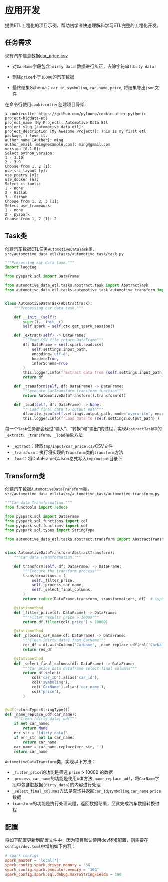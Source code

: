 # 应用开发

提供ETL工程化的项目示例，帮助初学者快速理解和学习ETL完整的工程化开发。

## 任务需求

现有汽车信息数据[car_price.csv](../../assets/data/car_price.csv)

- 对`CarName`字段包含`[dirty data]`数据进行纠正，去除字符串`[dirty data]`

- 删除`price`小于`10000`的汽车数据

- 最终结果Schema：`car_id`, `symboling`, `car_name`, `price`, 将结果导出`json`文件

在命令行使用`cookiecutter`创建项目骨架:

```text
❯ cookiecutter https://github.com/pyloong/cookiecutter-pythonic-project-bigdata-etl
project_name [My Project]: Automotive Data Etl
project_slug [automotive_data_etl]:
project_description [My Awesome Project!]: This is my first etl package, i love it.
author_name [Author]: ming
author_email [ming@example.com]: ming@gmail.com
version [0.1.0]:
Select python_version:
1 - 3.10
2 - 3.9
Choose from 1, 2 [1]:
use_src_layout [y]:
use_poetry [y]:
use_docker [n]:
Select ci_tools:
1 - none
2 - Gitlab
3 - Github
Choose from 1, 2, 3 [1]:
Select use_framework:
1 - none
2 - pyspark
Choose from 1, 2 [1]: 2
```

## Task类

创建汽车数据ETL任务`AutomotiveDataTask`类，`src/automotive_data_etl/tasks/automotive_task/task.py`

```py title="task.py"
"""Processing car data task."""
import logging

from pyspark.sql import DataFrame

from automotive_data_etl.tasks.abstract.task import AbstractTask
from automotive_data_etl.tasks.automotive_task.automotive_transform import AutomotiveDataTransform


class AutomotiveDataTask(AbstractTask):
    """Processing car data task."""

    def __init__(self):
        super().__init__()
        self.spark = self.ctx.get_spark_session()

    def _extract(self) -> DataFrame:
        """Read CSV file return DataFrame"""
        df: DataFrame = self.spark.read.csv(
            self.settings.input_path,
            encoding='utf-8',
            header=True,
            inferSchema=True
        )
        this.logger.info(f'Extract data from {self.settings.input_path}')
        return df

    def _transform(self, df: DataFrame) -> DataFrame:
        """execute CarTransform transform function"""
        return AutomotiveDataTransform().transform(df)

    def _load(self, df: DataFrame) -> None:
        """Load final data to output path"""
        df.write.json(self.settings.output_path, mode='overwrite', encoding='utf-8')
        this.logger.info(f'Load data to {self.settings.output_path}')

```

每一个`Task`任务都会经过“输入”、“转换”和“输出”的过程，实现`AbstractTask`中的`_extract`、`_transform`、`_load`抽象方法

- `_extract`：读取`tmp/input/car_price.csv`CSV文件
- `_transform`：执行将实现的`Transform`类的`transform`方法
- `_load`：将DataFrame以Json格式写入`tmp/output`目录下

## Transform类

创建汽车数据`AutomotiveDataTransform`类，`src/automotive_data_etl/tasks/automotive_task/automotive_transform.py`

```py title="automotive_transform.py"
"""Car data Transformation."""
from functools import reduce

from pyspark.sql import DataFrame
from pyspark.sql.functions import col
from pyspark.sql.functions import udf
from pyspark.sql.types import StringType

from automotive_data_etl.tasks.abstract.transform import AbstractTransform


class AutomotiveDataTransform(AbstractTransform):
    """Car data Transformation."""

    def transform(self, df: DataFrame) -> DataFrame:
        """Execute the transform process"""
        transformations = (
            self._filter_price,
            self._process_car_name,
            self._select_final_columns,
        )
        return reduce(DataFrame.transform, transformations, df)  # type: ignore

    @staticmethod
    def _filter_price(df: DataFrame) -> DataFrame:
        """Filter results price > 10000"""
        return df.filter(col('price') > 10000)

    @staticmethod
    def _process_car_name(df: DataFrame) -> DataFrame:
        """Clean [dirty data] from CarName"""
        res_df = df.withColumn('CarName', _name_replace_udf(col('CarName')).alias('CarName'))
        return res_df

    @staticmethod
    def _select_final_columns(df: DataFrame) -> DataFrame:
        """Car price data dataframe select final columns"""
        return df.select(
            col('car_ID').alias('car_id'),
            col('symboling'),
            col('CarName').alias('car_name'),
            col('price'),
        )


@udf(returnType=StringType())
def _name_replace_udf(car_name):
    """Clean [dirty data] udf"""
    if not car_name:
        return None
    err_str = '[dirty data]'
    if err_str not in car_name:
        return car_name
    car_name = car_name.replace(err_str, '')
    return car_name

```

`AutomotiveDataTransform`类，实现以下方法：

- `_filter_price`的功能是筛选 `price` > 10000 的数据
- `_process_car_name`的功能是使用udf方法`_name_replace_udf`，将`CarName`字段中包含脏数据`[dirty_data]`的内容进行处理
- `_select_final_columns`方法是查询并返回`car_id`,`symboling`,`car_name`,`price`数据
- `transform`的功能是执行处理流程，返回数据结果，至此完成汽车数据转换过程

## 配置

将如下配置更新到配置文件中，因为项目默认使用dev环境配置，则需要在`configs/dev.toml`中增加如下内容：

```toml
# spark configs
spark_master = 'local[*]'
spark_config.spark.driver.memory = '3G'
spark_config.spark.executor.memory = '16G'
spark_config.spark.sql.debug.maxToStringFields = 100
```
